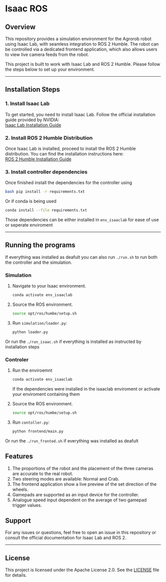 # Isaac ROS

## Overview

This repository provides a simulation environment for the Agrorob robot using Isaac Lab, with seamless integration to ROS 2 Humble. The robot can be controlled via a dedicated frontend application, which also allows users to view live camera feeds from the robot.

This project is built to work with Isaac Lab and ROS 2 Humble. Please follow the steps below to set up your environment.

---

## Installation Steps

### 1. Install Isaac Lab
To get started, you need to install Isaac Lab. Follow the official installation guide provided by NVIDIA:  
[Isaac Lab Installation Guide](https://developer.nvidia.com/isaac-sim)

### 2. Install ROS 2 Humble Distribution
Once Isaac Lab is installed, proceed to install the ROS 2 Humble distribution. You can find the installation instructions here:  
[ROS 2 Humble Installation Guide](https://docs.ros.org/en/humble/Installation.html)

### 3. Install controller dependencies
Once finished install the dependencies for the controller using

```bash
bash pip install -r requirements.txt
```

Or if conda is being used

```bash
conda install --file requirements.txt
```

Those dependencies can be either installed in `env_isaaclab` for ease of use or seperate enviroment



<!-- ---

## Usage
After completing the installations, you can start using this repository by cloning it and following the provided scripts or documentation. -->

---

## Running the programs


If everything was installed as deafult you can also run `./run.sh` to run both the controller and the simulation.

### Simulation
1. Navigate to your Isaac environment.
    ```bash
    conda activate env_isaaclab
    ```
2. Source the ROS environment.
    ```bash
    source opt/ros/humbe/setup.sh
    ```
3. Run `simulation/loader.py`: 
    ```bash
    python loader.py
    ```   
Or run the `./run_isaac.sh` if everything is installed as instructed by installation steps 
### Controler
1. Run the enviroemnt
    ```bash
    conda activate env_isaaclab
    ```

    If the dependencies were installed in the isaaclab enviroment or activate your enviroment containing them 

2. Source the ROS environment.
    ```bash
    source opt/ros/humbe/setup.sh
    ```
3. Run `contoller.py`: 
    ```bash
    python frontend/main.py
    ```  
Or run the `./run_fronted.sh` if everything was installed as deafult


## Features
1. The proportions of the robot and the placement of the three cameras are accurate to the real robot.
2. Two steering modes are available: Normal and Crab.
3. The frontend application show a live preview of the set direction of the wheels.
4. Gamepads are supported as an input device for the controller.
5. Analogue speed input dependent on the average of two gamepad trigger values.


## Support
For any issues or questions, feel free to open an issue in this repository or consult the official documentation for Isaac Lab and ROS 2.

---

## License
This project is licensed under the Apache License 2.0. See the [LICENSE](./LICENSE) file for details.

